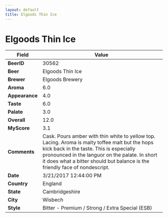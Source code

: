 ```yaml
---
layout: default
title: Elgoods Thin Ice
---
```


# Elgoods Thin Ice

| Field         | Value     |
|---------------|-----------|
| **BeerID** | 30562 |
| **Beer** | Elgoods Thin Ice |
| **Brewer** | Elgoods Brewery |
| **Aroma** | 6.0 |
| **Appearance** | 4.0 |
| **Taste** | 6.0 |
| **Palate** | 3.0 |
| **Overall** | 12.0 |
| **MyScore** | 3.1 |
| **Comments** | Cask. Pours amber with thin white to yellow top. Lacing. Aroma is malty toffee malt but the hops kick back in the taste. This is especially pronounced in the languor on the palate. In short it does what a bitter should but balance is the friendly face of nondescript. |
| **Date** | 3/21/2017 12:44:00 PM |
| **Country** | England |
| **State** | Cambridgeshire |
| **City** | Wisbech |
| **Style** | Bitter - Premium / Strong / Extra Special (ESB) |
